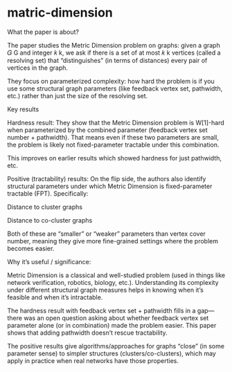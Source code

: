 # matric-dimension


What the paper is about?

The paper studies the Metric Dimension problem on graphs: given a graph 
𝐺
G and integer 
𝑘
k, we ask if there is a set of at most 
𝑘
k vertices (called a resolving set) that “distinguishes” (in terms of distances) every pair of vertices in the graph. 


They focus on parameterized complexity: how hard the problem is if you use some structural graph parameters (like feedback vertex set, pathwidth, etc.) rather than just the size of the resolving set. 


Key results

Hardness result: They show that the Metric Dimension problem is W[1]-hard when parameterized by the combined parameter (feedback vertex set number + pathwidth). That means even if these two parameters are small, the problem is likely not fixed-parameter tractable under this combination. 

This improves on earlier results which showed hardness for just pathwidth, etc. 

Positive (tractability) results: On the flip side, the authors also identify structural parameters under which Metric Dimension is fixed-parameter tractable (FPT). Specifically:

Distance to cluster graphs

Distance to co-cluster graphs

Both of these are “smaller” or “weaker” parameters than vertex cover number, meaning they give more fine-grained settings where the problem becomes easier. 

Why it’s useful / significance:

Metric Dimension is a classical and well-studied problem (used in things like network verification, robotics, biology, etc.). Understanding its complexity under different structural graph measures helps in knowing when it’s feasible and when it’s intractable. 

The hardness result with feedback vertex set + pathwidth fills in a gap—there was an open question asking about whether feedback vertex set parameter alone (or in combination) made the problem easier. This paper shows that adding pathwidth doesn’t rescue tractability. 

The positive results give algorithms/approaches for graphs “close” (in some parameter sense) to simpler structures (clusters/co-clusters), which may apply in practice when real networks have those properties.
